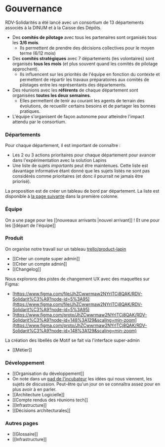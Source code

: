 # Gouvernance



RDV-Solidarités a été lancé avec un consortium de 13 départements associés à la DINUM et à la Caisse des Dépôts.

* Des **comités de pilotage** avec tous les partenaires sont organisés tous les **3/6 mois**.
  * Ils permettent de prendre des décisions collectives pour le moyen terme \(6/12 mois\)
* Des **comités stratégiques** avec 7 départements \(les volontaires\) sont organisés **tous les mois** \(et plus souvent quand les comités de pilotage approchent\).
  * Ils influencent sur les priorités de l'équipe en fonction du contexte et permettent de répartir les travaux préparatoires aux comités de pilotages entre les représentants des départements.
* Des réunions avec les **référents** de chaque département sont organisées **toutes les deux semaines**.
  * Elles permettent de tenir au courant les agents de terrain des évolutions, de recueillir certains besoins et de partager les bonnes pratiques.
* L'équipe s'organisent de façon autonome pour atteindre l'impact attendu par le consortium.

### Départements

Pour chaque département, il est important de connaître :

* Les 2 ou 3 actions prioritaires pour chaque département pour avancer dans l'expérimentation avec la solution Lapins
* Une liste de sujets _importants_ peut être maintenues. Cette liste est davantage informative étant donné que les sujets listés ne sont pas considérés comme prioritaires \(et donc il pourrait ne jamais être priorisé\).

La proposition est de créer un tableau de bord par département. La liste est disponible à [la page suivante](https://trello.com/b/oSmy09cz/lapins-consortium-d%C3%A9partements) dans la première colonne.

### Équipe

On a une page pour les \[\[nouveaux arrivants \|nouvel arrivant\]\] ! Et une pour les \[\[départ de l'équipe\]\]

### Produit

On organise notre travail sur un tableau [trello/product-lapin](https://trello.com/b/BiT8tx09/product-lapin)

* \[\[Créer un compte super admin\]\]
* \[\[Créer un compte admin\]\]
* \[\[Changelog\]\]

Nous explorons des pistes de changement UX avec des maquettes sur Figma:

* [https://www.figma.com/file/JhZCwwrmaw2NYrITCj8QAK/RDV-Solidarit%C3%A9?node-id=5%3A95](https://www.figma.com/file/JhZCwwrmaw2NYrITCj8QAK/RDV-Solidarit%C3%A9?node-id=5%3A95)
* [https://www.figma.com/proto/JhZCwwrmaw2NYrITCj8QAK/RDV-Solidarit%C3%A9?node-id=148%3A129&scaling=min-zoom](https://www.figma.com/proto/JhZCwwrmaw2NYrITCj8QAK/RDV-Solidarit%C3%A9?node-id=148%3A129&scaling=min-zoom)

La création des libellés de Motif se fait via l'interface super-admin

* \[\[Métier\]\] 

### Développement

* \[\[Organisation du développement\]\]
* On note dans un [pad de l'incubateur](https://pad.incubateur.net/Z4sPsmDlRwCx-MEb5xdD7w?both#) les idées qui nous viennent, les sujets de discussion. Peut-être qu'un jour on se connaîtra assez pour en plus avoir à en parler.
* \[\[Architecture Logicielle\]\]
* \[\[Compte rendus des réunions tech\]\]
* \[\[Infrastructure\]\]
* \[\[Décisions architecturales\]\]

### Autres pages

* \[\[Glossaire\]\]
* \[\[Infrastructure\]\]


